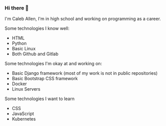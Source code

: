 ### Hi there 👋
I'm Caleb Allen, I'm in high school and working on programming as a career.

Some technologies I know well:
- HTML
- Python
- Basic Linux
- Both Github and Gitlab

Some technologies I'm okay at and working on:
- Basic Django framework (most of my work is not in public repositories)
- Basic Bootstrap CSS framework
- Docker
- Linux Servers

Some technologies I want to learn
- CSS
- JavaScript
- Kubernetes
